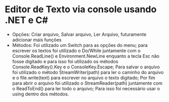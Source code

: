 # Editor de Texto via console usando .NET e C#

- Opções: Criar arquivo, Salvar arquivo, Ler Arquivo, futuramente adicionar mais funções
- Métodos: Foi utilizado um Switch para as opções do menu; para escrever os textos foi utilizado o Do/While
juntamente com o Console.ReadLine() e Environment.NewLine enquanto a tecla Esc não fosse digitado e para isso
foi utilizado os métodos Console.ReadKey().Key e o ConsoleKey.Escape;
Para salvar o arquivo foi utilizado o método StreamWriter(path) para ler o caminho do arquivo e o file.write(text)
para escrever no arquivo o texto digitado; Por fim para abrir o arquivo foi utilizado o StreamReader(path) juntamente com
o ReadToEnd() para ler todo o arquivo; Para isso foi necessário usar o using dentro dos métodos.
